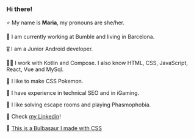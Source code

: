 ### Hi there! 

⭐️ My name is **Maria**, my pronouns are she/her.

🐗 I am currently working at Bumble and living in Barcelona.

🎖 I am a Junior Android developer.

💃🏻 I work with Kotlin and Compose. I also know HTML, CSS, JavaScript, React, Vue and MySql.

🐔 I like to make CSS Pokemon.

🍄 I have experience in technical SEO and in iGaming.

🌚 I like solving escape rooms and playing Phasmophobia.

🌮 Check [my Linkedin](https://www.linkedin.com/in/mariamvg/)!

🥦 [This is a Bulbasaur I made with CSS](https://emepox.github.io/css_bulbasaur/)




<!--
**emepox/emepox** is a ✨ _special_ ✨ repository because its `README.md` (this file) appears on your GitHub profile.

Here are some ideas to get you started:

- 🔭 I’m currently working on ...
- 🌱 I’m currently learning ...
- 👯 I’m looking to collaborate on ...
- 🤔 I’m looking for help with ...
- 💬 Ask me about ...
- 📫 How to reach me: ...
- 😄 Pronouns: ...
- ⚡ Fun fact: ...
-->

